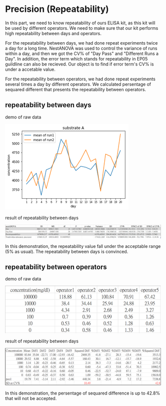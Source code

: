 # Precision (Repeatability)

In this part, we need to know repeatability of ours ELISA kit, as this kit will be used by different operators. We need to make sure that our kit performs high repeatability between days and operators.

For the repeatability between days, we had done repeat experiments twice a day for a long time. NestANOVA was used to control the variance of runs within a day, and then we got the CV% of "Day Pass" and "Different Runs a Day". In addition, the error term which stands for repeatability in EP05 guildline can also be recieved. Our object is to find if error term's CV% is under a accetable value.

For the repeatability between operators, we had done repeat experiments several times a day by different operators. We calculated persentage of sequared different that presents the repeatability between operators. 


## repeatability between days

demo of raw data

![1.(data)mean_line_A](./images/1.(data)mean_line_A.png)

result of repeatability between days

![1.(results)repeatability_between_days](./images/1.(results)repeatability_between_days.png)

In this demonstration, the repeatability value fall under the acceptable range (5% as usual). The repeatability between days is convinced.

## repeatability between operators

demo of raw data

![2.(data)repeatability_between_operators](./images/2.(data)repeatability_between_operators.png)

result of repeatability between days

![2.(result)repeatability_between_operators](./images/2.(result)repeatability_between_operators.png)

In this demonstration, the persentage of sequared difference is up to 42.8% that will not be accepted.